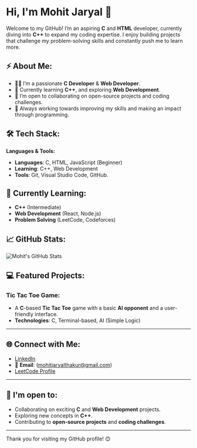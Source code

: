 # Hi, I'm Mohit Jaryal 👋

Welcome to my GitHub! I’m an aspiring **C** and **HTML** developer, currently diving into **C++** to expand my coding expertise. I enjoy building projects that challenge my problem-solving skills and constantly push me to learn more. 

## ⚡️ About Me:

- 👨‍💻 I’m a passionate **C Developer** & **Web Developer**.
- 🌱 Currently learning **C++**, and exploring **Web Development**.
- 💬 I’m open to collaborating on open-source projects and coding challenges.
- 🎯 Always working towards improving my skills and making an impact through programming.

## 🛠️ Tech Stack:

**Languages & Tools:**
- **Languages**: C, HTML, JavaScript (Beginner)
- **Learning**: C++, Web Development
- **Tools**: Git, Visual Studio Code, GitHub.

## 🌱 Currently Learning:
- **C++** (Intermediate)
- **Web Development** (React, Node.js)
- **Problem Solving** (LeetCode, Codeforces)

## 📈 GitHub Stats:

![Mohit's GitHub Stats](https://github-readme-stats.vercel.app/api?username=your-github-username&show_icons=true&hide_title=true&count_private=true&hide=prs&theme=radical)

## 💻 Featured Projects:

### **Tic Tac Toe Game**:
- A **C**-based **Tic Tac Toe** game with a basic **AI opponent** and a user-friendly interface.
- **Technologies**: C, Terminal-based, AI (Simple Logic)

---

## 🌐 Connect with Me:

- [LinkedIn](https://www.linkedin.com/in/mohit-thakur-9b317733b/?trk=opento_sprofile_topcard)
- 📧 **Email**: (mohitjaryalthakur@gmail.com)
- [LeetCode Profile](https://leetcode.com/u/mohitthakur16/)

---

## 🔭 I'm open to:

- Collaborating on exciting **C** and **Web Development** projects.
- Exploring new concepts in **C++**.
- Contributing to **open-source projects** and **coding challenges**.

---

Thank you for visiting my GitHub profile! 😊
